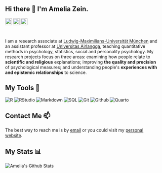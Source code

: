 ## Hi there 👋 I'm Amelia Zein.

<link rel="stylesheet" href="https://use.fontawesome.com/releases/v5.6.1/css/all.css" integrity="sha384-gfdkjb5BdAXd+lj+gudLWI+BXq4IuLW5IT+brZEZsLFm++aCMlF1V92rMkPaX4PP" crossorigin="anonymous">

<!--Languages
<img height="180em" src="https://github-readme-stats.vercel.app/api/top-langs/?username=spcanelon&theme=buefy&layout=compact&langs-count=5" />
-->

<a href="https://bsky.app/profile/ameliazein.bsky.social">
  <img align="left" alt="Amelia's Bluesky" width="22px" src="https://cdn.jsdelivr.net/npm/simple-icons@v13/icons/bluesky.svg" />
</a>
<!--
<a href="www.linkedin.com/in/amelia-z-124849327">
  <img align="left" alt="Amelia's LinkedIn" width="22px" src="https://cdn.jsdelivr.net/npm/simple-icons@v13/icons/linkedin.svg" />
</a>
-->
<a href="https://github.com/rameliaz">
  <img align="left" alt="Amelia's Github" width="22px" src="https://cdn.jsdelivr.net/npm/simple-icons@v13/icons/github.svg" />
</a>
<!--
<a href="https://orcid.org/0000-0001-7840-0299">
  <img align="left" alt="Amelia's ORCID" width="22px" src="https://cdn.jsdelivr.net/npm/simple-icons@v13/icons/orcid.svg" />
</a>
-->
<a href="https://scholar.google.com/citations?user=0lWYoUIAAAAJ&hl=de">
  <img align="left" alt="Amelia's GoogleScholar" width="22px" src="https://cdn.jsdelivr.net/npm/simple-icons@v13/icons/googlescholar.svg" />
</a>
<br><br><br>

I am a research associate at [Ludwig-Maximilians-Universität München](https://www.lmu.de/psy/de/personen/kontaktseite/rizqy-amelia-zein-c6eb5d9f.html) and an assistant professor at [Universitas Airlangga](https://psikologi.unair.ac.id/dosen-rizqy-amelia-zein/), teaching quantitative methods in psychology, statistics, social and personality psychology. My research projects focus on three areas: examining how people relate to **scientific and religious** explanations; improving **the quality and precision** of psychological measures; and understanding people's **experiences with and epistemic relationships** to science.

## My Tools 🔧
![R](https://img.shields.io/badge/-R-173552?style=for-the-badge&logo=R&logoColor=2365B7)
![RStudio](https://img.shields.io/badge/-rstudio-173552?style=for-the-badge&logo=rstudio&logoColor=FFFFFF)
![Markdown](http://img.shields.io/badge/-Markdown-173552?style=for-the-badge&logo=Markdown&logoColor=FFFFFF)
![SQL](https://img.shields.io/badge/-SQL-173552?style=for-the-badge&logo=MySQL&logoColor=FFFFFF&logoWidth=20)
![Git](http://img.shields.io/badge/-Git-173552?style=for-the-badge&logo=Git)
![Github](http://img.shields.io/badge/-Github-173552?style=for-the-badge&logo=Github&logoColor=FFFFFF)
![Quarto](https://img.shields.io/badge/-Quarto-173552?style=for-the-badge&logo=quarto&logoColor=FFFFFF)
  
## Contact Me 📫
The best way to reach me is by [email](mailto:ameliazein@gmail.com) or you could visit my [personal website](https://rameliaz.github.io/).

## My Stats 📊
![Amelia's Github Stats](https://github-readme-stats.vercel.app/api?username=rameliaz&rank_icon=github&theme=radical)


